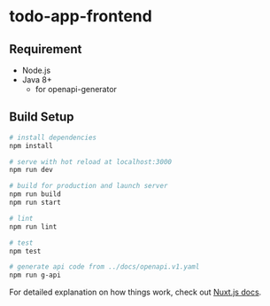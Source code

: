 # todo-app-frontend

## Requirement
* Node.js
* Java 8+
  - for openapi-generator

## Build Setup

```bash
# install dependencies
npm install

# serve with hot reload at localhost:3000
npm run dev

# build for production and launch server
npm run build
npm run start

# lint
npm run lint

# test
npm test

# generate api code from ../docs/openapi.v1.yaml
npm run g-api
```

For detailed explanation on how things work, check out [Nuxt.js docs](https://nuxtjs.org).
